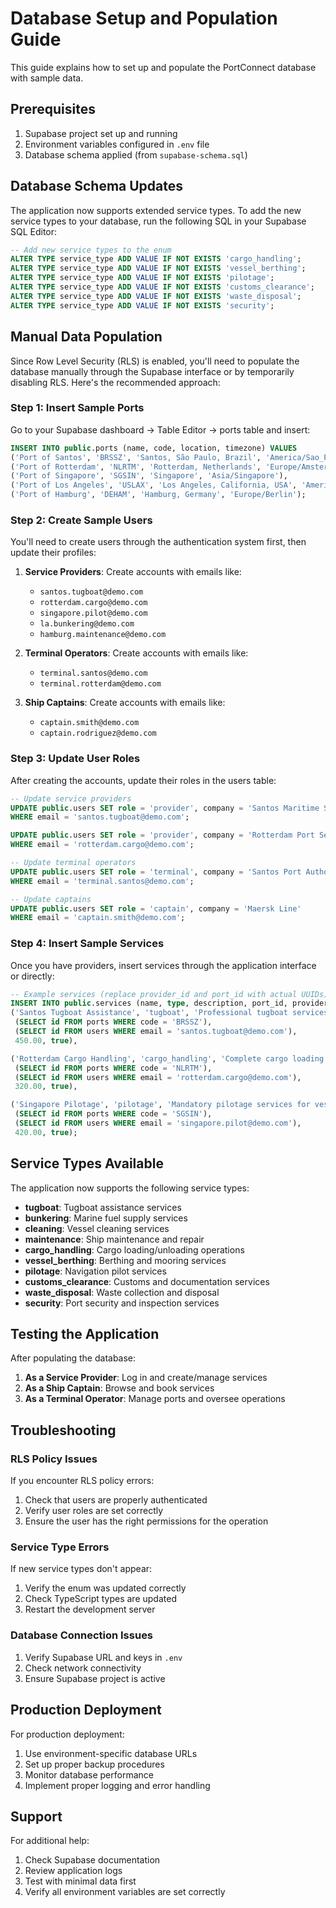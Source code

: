 # Database Setup and Population Guide

This guide explains how to set up and populate the PortConnect database with sample data.

## Prerequisites

1. Supabase project set up and running
2. Environment variables configured in `.env` file
3. Database schema applied (from `supabase-schema.sql`)

## Database Schema Updates

The application now supports extended service types. To add the new service types to your database, run the following SQL in your Supabase SQL Editor:

```sql
-- Add new service types to the enum
ALTER TYPE service_type ADD VALUE IF NOT EXISTS 'cargo_handling';
ALTER TYPE service_type ADD VALUE IF NOT EXISTS 'vessel_berthing';
ALTER TYPE service_type ADD VALUE IF NOT EXISTS 'pilotage';
ALTER TYPE service_type ADD VALUE IF NOT EXISTS 'customs_clearance';
ALTER TYPE service_type ADD VALUE IF NOT EXISTS 'waste_disposal';
ALTER TYPE service_type ADD VALUE IF NOT EXISTS 'security';
```

## Manual Data Population

Since Row Level Security (RLS) is enabled, you'll need to populate the database manually through the Supabase interface or by temporarily disabling RLS. Here's the recommended approach:

### Step 1: Insert Sample Ports

Go to your Supabase dashboard → Table Editor → ports table and insert:

```sql
INSERT INTO public.ports (name, code, location, timezone) VALUES
('Port of Santos', 'BRSSZ', 'Santos, São Paulo, Brazil', 'America/Sao_Paulo'),
('Port of Rotterdam', 'NLRTM', 'Rotterdam, Netherlands', 'Europe/Amsterdam'),
('Port of Singapore', 'SGSIN', 'Singapore', 'Asia/Singapore'),
('Port of Los Angeles', 'USLAX', 'Los Angeles, California, USA', 'America/Los_Angeles'),
('Port of Hamburg', 'DEHAM', 'Hamburg, Germany', 'Europe/Berlin');
```

### Step 2: Create Sample Users

You'll need to create users through the authentication system first, then update their profiles:

1. **Service Providers**: Create accounts with emails like:
   - `santos.tugboat@demo.com`
   - `rotterdam.cargo@demo.com`
   - `singapore.pilot@demo.com`
   - `la.bunkering@demo.com`
   - `hamburg.maintenance@demo.com`

2. **Terminal Operators**: Create accounts with emails like:
   - `terminal.santos@demo.com`
   - `terminal.rotterdam@demo.com`

3. **Ship Captains**: Create accounts with emails like:
   - `captain.smith@demo.com`
   - `captain.rodriguez@demo.com`

### Step 3: Update User Roles

After creating the accounts, update their roles in the users table:

```sql
-- Update service providers
UPDATE public.users SET role = 'provider', company = 'Santos Maritime Solutions' 
WHERE email = 'santos.tugboat@demo.com';

UPDATE public.users SET role = 'provider', company = 'Rotterdam Port Services BV' 
WHERE email = 'rotterdam.cargo@demo.com';

-- Update terminal operators
UPDATE public.users SET role = 'terminal', company = 'Santos Port Authority' 
WHERE email = 'terminal.santos@demo.com';

-- Update captains
UPDATE public.users SET role = 'captain', company = 'Maersk Line' 
WHERE email = 'captain.smith@demo.com';
```

### Step 4: Insert Sample Services

Once you have providers, insert services through the application interface or directly:

```sql
-- Example services (replace provider_id and port_id with actual UUIDs)
INSERT INTO public.services (name, type, description, port_id, provider_id, price_per_hour, availability) VALUES
('Santos Tugboat Assistance', 'tugboat', 'Professional tugboat services for vessel maneuvering', 
 (SELECT id FROM ports WHERE code = 'BRSSZ'), 
 (SELECT id FROM users WHERE email = 'santos.tugboat@demo.com'), 
 450.00, true),

('Rotterdam Cargo Handling', 'cargo_handling', 'Complete cargo loading and unloading services', 
 (SELECT id FROM ports WHERE code = 'NLRTM'), 
 (SELECT id FROM users WHERE email = 'rotterdam.cargo@demo.com'), 
 320.00, true),

('Singapore Pilotage', 'pilotage', 'Mandatory pilotage services for vessels entering Singapore waters', 
 (SELECT id FROM ports WHERE code = 'SGSIN'), 
 (SELECT id FROM users WHERE email = 'singapore.pilot@demo.com'), 
 420.00, true);
```

## Service Types Available

The application now supports the following service types:

- **tugboat**: Tugboat assistance services
- **bunkering**: Marine fuel supply services
- **cleaning**: Vessel cleaning services
- **maintenance**: Ship maintenance and repair
- **cargo_handling**: Cargo loading/unloading operations
- **vessel_berthing**: Berthing and mooring services
- **pilotage**: Navigation pilot services
- **customs_clearance**: Customs and documentation services
- **waste_disposal**: Waste collection and disposal
- **security**: Port security and inspection services

## Testing the Application

After populating the database:

1. **As a Service Provider**: Log in and create/manage services
2. **As a Ship Captain**: Browse and book services
3. **As a Terminal Operator**: Manage ports and oversee operations

## Troubleshooting

### RLS Policy Issues

If you encounter RLS policy errors:

1. Check that users are properly authenticated
2. Verify user roles are set correctly
3. Ensure the user has the right permissions for the operation

### Service Type Errors

If new service types don't appear:

1. Verify the enum was updated correctly
2. Check TypeScript types are updated
3. Restart the development server

### Database Connection Issues

1. Verify Supabase URL and keys in `.env`
2. Check network connectivity
3. Ensure Supabase project is active

## Production Deployment

For production deployment:

1. Use environment-specific database URLs
2. Set up proper backup procedures
3. Monitor database performance
4. Implement proper logging and error handling

## Support

For additional help:

1. Check Supabase documentation
2. Review application logs
3. Test with minimal data first
4. Verify all environment variables are set correctly
